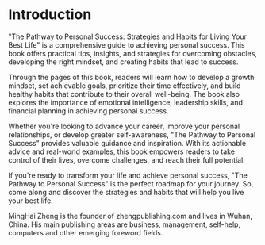 # Introduction

"The Pathway to Personal Success: Strategies and Habits for Living Your Best Life" is a comprehensive guide to achieving personal success. This book offers practical tips, insights, and strategies for overcoming obstacles, developing the right mindset, and creating habits that lead to success.

Through the pages of this book, readers will learn how to develop a growth mindset, set achievable goals, prioritize their time effectively, and build healthy habits that contribute to their overall well-being. The book also explores the importance of emotional intelligence, leadership skills, and financial planning in achieving personal success.

Whether you're looking to advance your career, improve your personal relationships, or develop greater self-awareness, "The Pathway to Personal Success" provides valuable guidance and inspiration. With its actionable advice and real-world examples, this book empowers readers to take control of their lives, overcome challenges, and reach their full potential.

If you're ready to transform your life and achieve personal success, "The Pathway to Personal Success" is the perfect roadmap for your journey. So, come along and discover the strategies and habits that will help you live your best life.

MingHai Zheng is the founder of zhengpublishing.com and lives in Wuhan, China. His main publishing areas are business, management, self-help, computers and other emerging foreword fields.
